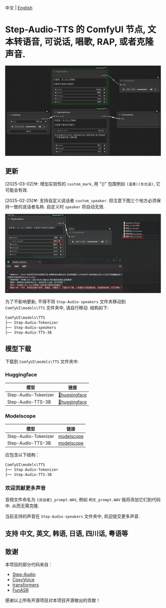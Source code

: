 中文 | [English](README-en.md)

# Step-Audio-TTS 的 ComfyUI 节点, 文本转语音, 可说话, 唱歌, RAP, 或者克隆声音.

![](https://github.com/billwuhao/ComfyUI_StepAudioTTS/blob/master/assets/2025-02-21_05-34-25.png)

## 更新

[2025-03-02]⚒️: 增加实验性的 `custom_mark`, 用 "()" 包围例如 `(温柔)(东北话)`, 它可能会有效.

[2025-02-25]⚒️: 支持自定义说话者 `custom_speaker`. 但注意下图三个地方必须保持一致的说话者名称. 自定义时 `speaker` 将自动无效.

![](https://github.com/billwuhao/ComfyUI_StepAudioTTS/blob/master/assets/2025-02-25_20-21-22.png)

为了不影响更新, 不得不将 `Step-Audio-speakers` 文件夹移动到 `ComfyUI\models\TTS` 文件夹中, 请自行移动. 结构如下:

```
ComfyUI\models\TTS
├── Step-Audio-Tokenizer
├── Step-Audio-speakers
├── Step-Audio-TTS-3B
```

## 模型下载

下载到 `ComfyUI\models\TTS` 文件夹中.

### Huggingface
| 模型   | 链接   |
|-------|-------|
| Step-Audio-Tokenizer | [🤗huggingface](https://huggingface.co/stepfun-ai/Step-Audio-Tokenizer) |
| Step-Audio-TTS-3B | [🤗huggingface](https://huggingface.co/stepfun-ai/Step-Audio-TTS-3B) |

### Modelscope
| 模型   | 链接   |
|-------|-------|
| Step-Audio-Tokenizer | [modelscope](https://modelscope.cn/models/stepfun-ai/Step-Audio-Tokenizer) |
| Step-Audio-TTS-3B | [modelscope](https://modelscope.cn/models/stepfun-ai/Step-Audio-TTS-3B) |

应包含以下结构：
```
ComfyUI\models\TTS
├── Step-Audio-Tokenizer
├── Step-Audio-TTS-3B
```

### 欢迎贡献更多声音

音频文件命名为 `{说话者}_prompt.WAV`, 例如 `明文_prompt.WAV` 我将添加它们到代码中. 从而无需克隆.

当前支持的声音在 `Step-Audio-speakers` 文件夹中, 欢迎提交更多声音.


## 支持 中文, 英文, 韩语, 日语, 四川话, 粤语等

## 致谢

本项目的部分代码来自：
* [Step-Audio](https://github.com/stepfun-ai/Step-Audio)
* [CosyVoice](https://github.com/FunAudioLLM/CosyVoice)
* [transformers](https://github.com/huggingface/transformers)
* [FunASR](https://github.com/modelscope/FunASR)

感谢以上所有开源项目对本项目开源做出的贡献！